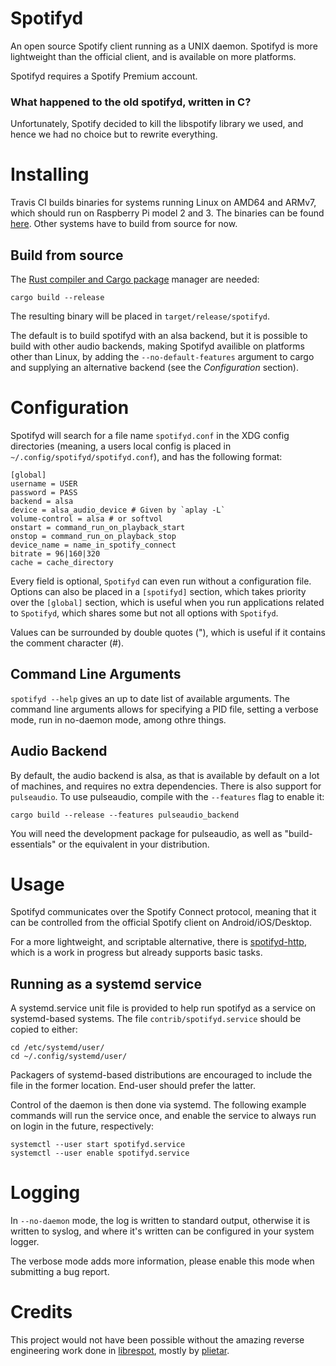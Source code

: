 # Spotifyd
An open source Spotify client running as a UNIX daemon. Spotifyd is more
lightweight than the official client, and is available on more platforms.

Spotifyd requires a Spotify Premium account.

### What happened to the old spotifyd, written in C?
Unfortunately, Spotify decided to kill the libspotify library we used, and
hence we had no choice but to rewrite everything.

# Installing
Travis CI builds binaries for systems running Linux on AMD64 and ARMv7, which
should run on Raspberry Pi model 2 and 3. The binaries can be found
[here](https://github.com/Spotifyd/spotifyd/releases/latest). Other systems
have to build from source for now.

## Build from source
The [Rust compiler and Cargo package](https://www.rust-lang.org/en-US/)
 manager are needed:
```
cargo build --release
```
The resulting binary will be placed in `target/release/spotifyd`.

The default is to build spotifyd with an alsa backend, but it is possible
to build with other audio backends, making Spotifyd availible on platforms
other than Linux, by adding the `--no-default-features` argument to cargo
and supplying an alternative backend (see the _Configuration_ section).

# Configuration
Spotifyd will search for a file name `spotifyd.conf` in the XDG config
directories (meaning, a users local config is placed in
`~/.config/spotifyd/spotifyd.conf`), and has the following format:
```
[global]
username = USER
password = PASS
backend = alsa
device = alsa_audio_device # Given by `aplay -L`
volume-control = alsa # or softvol
onstart = command_run_on_playback_start
onstop = command_run_on_playback_stop
device_name = name_in_spotify_connect
bitrate = 96|160|320
cache = cache_directory
```
Every field is optional, `Spotifyd` can even run without a configuration file.
Options can also be placed in a `[spotifyd]` section, which takes priority over
the `[global]` section, which is useful when you run applications related to
`Spotifyd`, which shares some but not all options with `Spotifyd`.

Values can be surrounded by double quotes ("), which is useful if it contains
the comment character (#).

## Command Line Arguments
`spotifyd --help` gives an up to date list of available arguments. The command
line arguments allows for specifying a PID file, setting a verbose mode, run in
no-daemon mode, among othre things.

## Audio Backend
By default, the audio backend is alsa, as that is available by default on a lot
of machines, and requires no extra dependencies. There is also support for
`pulseaudio`. To use pulseaudio, compile with the `--features` flag to enable
it:
```
cargo build --release --features pulseaudio_backend
```
You will need the development package for pulseaudio, as well
as "build-essentials" or the equivalent in your distribution.

# Usage
Spotifyd communicates over the Spotify Connect protocol, meaning that it can be
controlled from the official Spotify client on Android/iOS/Desktop.

For a more lightweight, and scriptable alternative, there is
[spotifyd-http](https://github.com/Spotifyd/spotifyd-http), which is a work in
progress but already supports basic tasks.

## Running as a systemd service

A systemd.service unit file is provided to help run spotifyd as a service on
systemd-based systems. The file `contrib/spotifyd.service` should be copied to
either:

    cd /etc/systemd/user/
    cd ~/.config/systemd/user/

Packagers of systemd-based distributions are encouraged to include the file in
the former location. End-user should prefer the latter.

Control of the daemon is then done via systemd. The following example commands
will run the service once, and enable the service to always run on login in the
future, respectively:

    systemctl --user start spotifyd.service
    systemctl --user enable spotifyd.service

# Logging
In `--no-daemon` mode, the log is written to standard output, otherwise it is
written to syslog, and where it's written can be configured in your system
logger.

The verbose mode adds more information, please enable this mode when submitting
a bug report.

# Credits
This project would not have been possible without the amazing reverse
engineering work done in [librespot](https://github.com/plietar/librespot),
mostly by [plietar](https://github.com/plietar).

